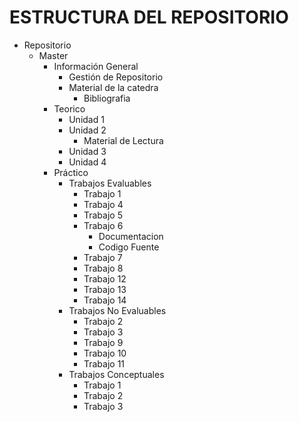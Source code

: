 # ESTRUCTURA DEL REPOSITORIO

- Repositorio
    - Master
        - Información General
            - Gestión de Repositorio
            - Material de la catedra
                - Bibliografia
        - Teorico
            - Unidad 1
            - Unidad 2
				- Material de Lectura
            - Unidad 3
            - Unidad 4
        - Práctico
            - Trabajos Evaluables
                - Trabajo 1
                - Trabajo 4
                - Trabajo 5
                - Trabajo 6
                    - Documentacion
                    - Codigo Fuente
                - Trabajo 7
                - Trabajo 8
                - Trabajo 12
                - Trabajo 13
                - Trabajo 14
            - Trabajos No Evaluables
                - Trabajo 2
                - Trabajo 3
                - Trabajo 9
                - Trabajo 10
                - Trabajo 11
            - Trabajos Conceptuales
                - Trabajo 1
                - Trabajo 2
                - Trabajo 3

